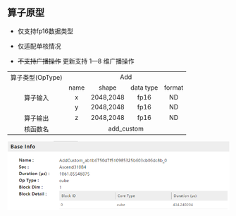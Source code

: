 ## 算子原型
- 仅支持fp16数据类型

- 仅适配单核情况 

- ~~不支持广播操作~~ 更新支持 1—8 维广播操作

<table>
<tr><td rowspan="1" align="center">算子类型(OpType)</td><td colspan="4" align="center">Add</td></tr>
</tr>
<tr><td rowspan="3" align="center">算子输入</td><td align="center">name</td><td align="center">shape</td><td align="center">data type</td><td align="center">format</td></tr>
<tr><td align="center">x</td><td align="center">2048,2048</td><td align="center">fp16</td><td align="center">ND</td></tr>
<tr><td align="center">y</td><td align="center">2048,2048</td><td align="center">fp16</td><td align="center">ND</td></tr>
</tr>
</tr>
<tr><td rowspan="1" align="center">算子输出</td><td align="center">z</td><td align="center">2048,2048</td><td align="center">fp16</td><td align="center">ND</td></tr>
</tr>
<tr><td rowspan="1" align="center">核函数名</td><td colspan="4" align="center">add_custom</td></tr>
</table>

![](./Insight.png)
